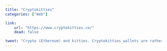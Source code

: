 ```yaml
---
title: "Cryptokitties"
categories: ["Web"]

link:
    url: "https://www.cryptokitties.co/"
    dead: false

tweet: "Crypto (Ethereum) and kitties. Cryptokitties wallets are rather cumbersome for non US residents, though."
---
```


